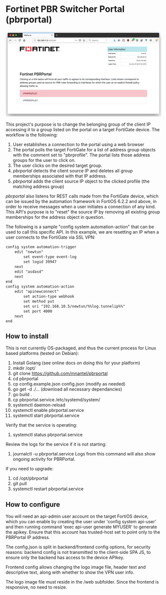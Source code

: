 # Fortinet PBR Switcher Portal (pbrportal)

![screenshot](https://raw.githubusercontent.com/mnantel/pbrportal/master/pbrportal.png)

This project's purpose is to change the belonging group of the client IP accessing it to a group listed on the portal on a target FortiGate device. The workflow is the following:

1. User establishes a connection to the portal using a web browser
1. The portal polls the target FortiGate for a list of address group objects with the comment set to "pbrprofile". The portal lists those address groups for the user to click on.
1. The user clicks on the desired target group.
1. *pbrportal* detects the client source IP and deletes all group memberships associated with that IP address.
1. *pbrportal* adds the client source IP object to the clicked profile (the matching address group)

*pbrportal* also listens for REST calls made from the FortiGate device, which can be issued by the automation framework in FortiOS 6.2.2 and above, in order to receive messages when a user initiates a connection of any kind. This API's purpose is to "reset" the source IP by removing all existing group memberships for the address object in question.

The following is a sample "config system automation-action" that can be used to call this specific API. In this example, we are resetting an IP when a user connects to the FortiGate via SSL VPN:

```
config system automation-trigger
    edit "newtun"
        set event-type event-log
        set logid 39947
    next
    edit "asdasd"
    next
end
config system automation-action
    edit "apinewconnect"
        set action-type webhook
        set method put
        set uri "192.168.10.5/newtun/%%log.tunnelip%%"
        set port 4000
    next
end
```

## How to install

This is not currently OS-packaged, and thus the current process for Linux based platforms (tested on Debian):
1. Install Golang (see online docs on doing this for your platform)
1. mkdir /opt/
1. git clone https://github.com/mnantel/pbrportal
1. cd pbrportal
1. cp config.example.json config.json (modify as needed)
1. go get -d ./... (download all necessary dependancies)
1. go build .
1. cp pbrportal.service /etc/systemd/system/
1. systemctl daemon-reload
1. systemctl enable pbrportal.service
1. systemctl start pbrportal.service

Verify that the service is operating:
1. systemctl status pbrportal.service

Review the logs for the service if it is not starting:
1. journalctl -u pbrportal.service
Logs from this command will also show ongoing activity for PBRPortal.

If you need to upgrade:
1. cd /opt/pbrportal
1. git pull
1. systemctl restart pbrportal.service

## How to configure

You will need an api-admin user account on the target FortiOS device, which you can enable by creating the user under 'config system api-user' and then running command 'exec api-user generate MYUSER' to generate the apikey. Ensure that this account has trusted-host set to point only to the PBRPortal IP address.

The config.json is split in backend/frontend config options, for security reasons: backend config is not transmitted to the client-side SPA JS, to ensure only the backend has access to the device APIkey.

Frontend config allows changing the logo image file, header text and descriptive text, along with whether to show the VPN user info.

The logo image file must reside in the /web subfolder. Since the frontend is responsive, no need to resize.
